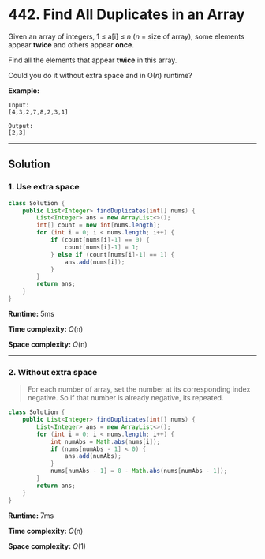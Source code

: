 # 442. Find All Duplicates in an Array

Given an array of integers, 1 ≤ a[i] ≤ *n* (*n* = size of array), some elements appear **twice** and others appear **once**.

Find all the elements that appear **twice** in this array.

Could you do it without extra space and in O(*n*) runtime?

**Example:**

```
Input:
[4,3,2,7,8,2,3,1]

Output:
[2,3]
```

---

## Solution

### 1. Use extra space

```java
class Solution {
    public List<Integer> findDuplicates(int[] nums) {
        List<Integer> ans = new ArrayList<>();
        int[] count = new int[nums.length];
        for (int i = 0; i < nums.length; i++) {
            if (count[nums[i]-1] == 0) {
                count[nums[i]-1] = 1;
            } else if (count[nums[i]-1] == 1) {
                ans.add(nums[i]);
            }
        }
        return ans;
    }
}
```

**Runtime:** 5ms

**Time complexity:** *O*(n)

**Space complexity:** *O*(n)

---

### 2. Without extra space

> For each number of array, set the number at its corresponding index negative. So if that number is already negative, its repeated.

```java
class Solution {
    public List<Integer> findDuplicates(int[] nums) {
        List<Integer> ans = new ArrayList<>();
        for (int i = 0; i < nums.length; i++) {
            int numAbs = Math.abs(nums[i]);
            if (nums[numAbs - 1] < 0) {
                ans.add(numAbs);
            }
            nums[numAbs - 1] = 0 - Math.abs(nums[numAbs - 1]);
        }
        return ans;
    }
}
```

**Runtime:** 7ms

**Time complexity:** *O*(n)

**Space complexity:** *O*(1)